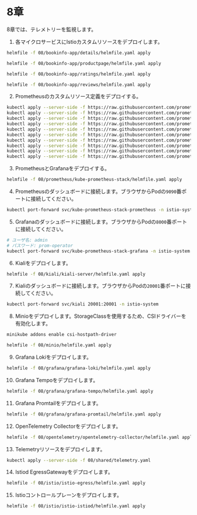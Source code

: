 # 8章

8章では、テレメトリーを監視します。

1. 各マイクロサービスにIstioカスタムリソースをデプロイします。

```bash
helmfile -f 08/bookinfo-app/details/helmfile.yaml apply

helmfile -f 08/bookinfo-app/productpage/helmfile.yaml apply

helmfile -f 08/bookinfo-app/ratings/helmfile.yaml apply

helmfile -f 08/bookinfo-app/reviews/helmfile.yaml apply
```

2. Prometheusのカスタムリソース定義をデプロイする。

```bash
kubectl apply --server-side -f https://raw.githubusercontent.com/prometheus-operator/prometheus-operator/v0.79.0/example/prometheus-operator-crd/monitoring.coreos.com_alertmanagerconfigs.yaml
kubectl apply --server-side -f https://raw.githubusercontent.com/prometheus-operator/prometheus-operator/v0.79.0/example/prometheus-operator-crd/monitoring.coreos.com_alertmanagers.yaml
kubectl apply --server-side -f https://raw.githubusercontent.com/prometheus-operator/prometheus-operator/v0.79.0/example/prometheus-operator-crd/monitoring.coreos.com_podmonitors.yaml
kubectl apply --server-side -f https://raw.githubusercontent.com/prometheus-operator/prometheus-operator/v0.79.0/example/prometheus-operator-crd/monitoring.coreos.com_probes.yaml
kubectl apply --server-side -f https://raw.githubusercontent.com/prometheus-operator/prometheus-operator/v0.79.0/example/prometheus-operator-crd/monitoring.coreos.com_prometheusagents.yaml
kubectl apply --server-side -f https://raw.githubusercontent.com/prometheus-operator/prometheus-operator/v0.79.0/example/prometheus-operator-crd/monitoring.coreos.com_prometheuses.yaml
kubectl apply --server-side -f https://raw.githubusercontent.com/prometheus-operator/prometheus-operator/v0.79.0/example/prometheus-operator-crd/monitoring.coreos.com_prometheusrules.yaml
kubectl apply --server-side -f https://raw.githubusercontent.com/prometheus-operator/prometheus-operator/v0.79.0/example/prometheus-operator-crd/monitoring.coreos.com_scrapeconfigs.yaml
kubectl apply --server-side -f https://raw.githubusercontent.com/prometheus-operator/prometheus-operator/v0.79.0/example/prometheus-operator-crd/monitoring.coreos.com_servicemonitors.yaml
kubectl apply --server-side -f https://raw.githubusercontent.com/prometheus-operator/prometheus-operator/v0.79.0/example/prometheus-operator-crd/monitoring.coreos.com_thanosrulers.yaml
```

3. PrometheusとGrafanaをデプロイする。

```bash
helmfile -f 08/prometheus/kube-prometheus-stack/helmfile.yaml apply
```

4. Prometheusのダッシュボードに接続します。ブラウザからPodの`9090`番ポートに接続してください。

```bash
kubectl port-forward svc/kube-prometheus-stack-prometheus -n istio-system 9090:9090
```

5. Grafanaのダッシュボードに接続します。ブラウザからPodの`8000`番ポートに接続してください。

```bash
# ユーザ名: admin
# パスワード: prom-operator
kubectl port-forward svc/kube-prometheus-stack-grafana -n istio-system 8000:80
```

6. Kialiをデプロイします。

```bash
helmfile -f 08/kiali/kiali-server/helmfile.yaml apply
```

7. Kialiのダッシュボードに接続します。ブラウザからPodの`20001`番ポートに接続してください。

```bash
kubectl port-forward svc/kiali 20001:20001 -n istio-system
```

8. Minioをデプロイします。StorageClassを使用するため、CSIドライバーを有効化します。

```bash
minikube addons enable csi-hostpath-driver

helmfile -f 08/minio/helmfile.yaml apply
```

9. Grafana Lokiをデプロイします。

```bash
helmfile -f 08/grafana/grafana-loki/helmfile.yaml apply
```

10. Grafana Tempoをデプロイします。

```bash
helmfile -f 08/grafana/grafana-tempo/helmfile.yaml apply
```

11. Grafana Promtailをデプロイします。

```bash
helmfile -f 08/grafana/grafana-promtail/helmfile.yaml apply
```

12. OpenTelemetry Collectorをデプロイします。

```bash
helmfile -f 08/opentelemetry/opentelemetry-collector/helmfile.yaml apply
```

13. Telemetryリソースをデプロイします。

```bash
kubectl apply --server-side -f 08/shared/telemetry.yaml
```

14. Istiod EgressGatewayをデプロイします。

```bash
helmfile -f 08/istio/istio-egress/helmfile.yaml apply
```

15. Istioコントロールプレーンをデプロイします。

```bash
helmfile -f 08/istio/istio-istiod/helmfile.yaml apply
```
